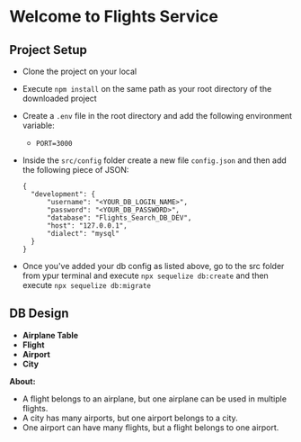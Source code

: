 # Welcome to Flights Service

## Project Setup

- Clone the project on your local
- Execute `npm install` on the same path as your root directory of the downloaded project
- Create a `.env` file in the root directory and add the following environment variable:

  - `PORT=3000`

- Inside the `src/config` folder create a new file `config.json` and then add the following piece of JSON:

  ```
  {
    "development": {
        "username": "<YOUR_DB_LOGIN_NAME>",
        "password": "<YOUR_DB_PASSWORD>",
        "database": "Flights_Search_DB_DEV",
        "host": "127.0.0.1",
        "dialect": "mysql"
    }
  }
  ```

- Once you've added your db config as listed above, go to the src folder from ypur terminal and execute `npx sequelize db:create`
and then execute `npx sequelize db:migrate` 


## DB Design
- **Airplane Table**
- **Flight**
- **Airport**
- **City**

**About:**
- A flight belongs to an airplane, but one airplane can be used in multiple flights.  
- A city has many airports, but one airport belongs to a city.  
- One airport can have many flights, but a flight belongs to one airport.  
